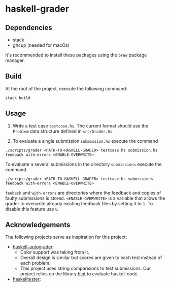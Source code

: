 # haskell-grader

## Dependencies

- stack
- ghcup (needed for macOs)

It's recommended to install these packages using the `brew` package manager.

## Build

At the root of the project, execute the following command:
```
stack build
```

## Usage

1. Write a test case `testcase.hs`. The current format should use the `Problem` data structure 
defined in `src/Grader.hs`.

2. To evaluate a single submission `submission.hs` execute the command
```
./scripts/grader <PATH-TO-HASKELL-GRADER> testcase.hs submission.hs feedback with-errors <ENABLE-OVERWRITE>
```

To evaluate a several submissions in the directory `submissions` execute the command
```
./scripts/grader <PATH-TO-HASKELL-GRADER> testcase.hs submissions feedback with-errors <ENABLE-OVERWRITE>
```

`feeback` and `with-errors` are directories where the feedback and copies of faulty submissions 
is stored. `<ENABLE-OVERWRITE>` is a variable that allows the grader to overwrite already existing feedback files by setting it to `1`. To disable this feature use `0`.

## Acknowledgements

The following projects serve as inspiration for this project:

- [haskell-autograder](https://github.com/danalizieors/haskell-autograder): 
  - Color support was taking from it.
  - Overall design is similar but scores are given to each test instead of each problem.
  - This project uses string comparisions to test submissions. Our project relies on the library [hint](https://github.com/haskell-hint/hint) to evaluate haskell code.
- [haskelltester](https://github.com/sweirich/haskelltester): 
